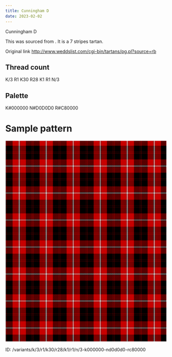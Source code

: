 ```yaml
---
title: Cunningham D
date: 2023-02-02
---
```

Cunningham D

This was sourced from <no value>.  It is a 7 stripes tartan.

Original link http://www.weddslist.com/cgi-bin/tartans/pg.pl?source=rb

## Thread count
K/3 R1 K30 R28 K1 R1 N/3

## Palette
K#000000 N#D0D0D0 R#C80000

# Sample pattern

![Tartan detail](tartan.png "K/3 R1 K30 R28 K1 R1 N/3 tartan")

ID: /variants/k/3/r1/k30/r28/k1/r1/n/3-k000000-nd0d0d0-rc80000